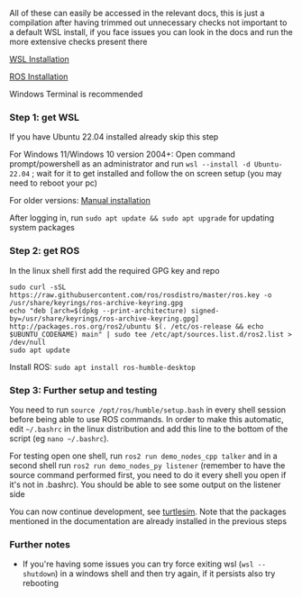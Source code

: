 All of these can easily be accessed in the relevant docs, this is just a compilation after having trimmed out unnecessary checks not important to a default WSL install, if you face issues you can look in the docs and run the more extensive checks present there

[WSL Installation](https://learn.microsoft.com/en-us/windows/wsl/install)

[ROS Installation](https://docs.ros.org/en/humble/Installation/Ubuntu-Install-Debians.html)

Windows Terminal is recommended

### Step 1: get WSL
If you have Ubuntu 22.04 installed already skip this step

For Windows 11/Windows 10 version 2004+: Open command prompt/powershell as an administrator and run `wsl --install -d Ubuntu-22.04` ; wait for it to get installed and follow the on screen setup (you may need to reboot your pc)

For older versions: [Manual installation](https://learn.microsoft.com/en-us/windows/wsl/install-manual)

After logging in, run `sudo apt update && sudo apt upgrade` for updating system packages

### Step 2: get ROS 
In the linux shell first add the required GPG key and repo
```
sudo curl -sSL https://raw.githubusercontent.com/ros/rosdistro/master/ros.key -o /usr/share/keyrings/ros-archive-keyring.gpg
echo "deb [arch=$(dpkg --print-architecture) signed-by=/usr/share/keyrings/ros-archive-keyring.gpg] http://packages.ros.org/ros2/ubuntu $(. /etc/os-release && echo $UBUNTU_CODENAME) main" | sudo tee /etc/apt/sources.list.d/ros2.list > /dev/null
sudo apt update
```
Install ROS: `sudo apt install ros-humble-desktop`

### Step 3: Further setup and testing
You need to run `source /opt/ros/humble/setup.bash` in every shell session before being able to use ROS commands. In order to make this automatic, edit `~/.bashrc` in the linux distribution and add this line to the bottom of the script (eg `nano ~/.bashrc`).

For testing open one shell, run `ros2 run demo_nodes_cpp talker` and in a second shell run `ros2 run demo_nodes_py listener` (remember to have the source command performed first, you need to do it every shell you open if it's not in .bashrc). You should be able to see some output on the listener side

You can now continue development, see [turtlesim](https://docs.ros.org/en/humble/Tutorials/Beginner-CLI-Tools/Introducing-Turtlesim/Introducing-Turtlesim.html). Note that the packages mentioned in the documentation are already installed in the previous steps

### Further notes
- If you're having some issues you can try force exiting wsl (`wsl --shutdown`) in a windows shell and then try again, if it persists also try rebooting
